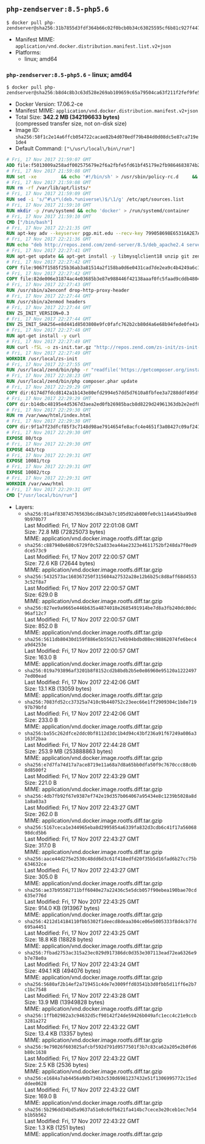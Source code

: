 ## `php-zendserver:8.5-php5.6`

```console
$ docker pull php-zendserver@sha256:31b7855d3fdf364b66c02f0bcb0b34c63025595cf6b81c927f447513be9a3220
```

-	Manifest MIME: `application/vnd.docker.distribution.manifest.list.v2+json`
-	Platforms:
	-	linux; amd64

### `php-zendserver:8.5-php5.6` - linux; amd64

```console
$ docker pull php-zendserver@sha256:b8d4c8b3c63d528e269ab109659c65a79504ca63f211f2fef9fe51498c8b815f
```

-	Docker Version: 17.06.2-ce
-	Manifest MIME: `application/vnd.docker.distribution.manifest.v2+json`
-	Total Size: **342.2 MB (342196633 bytes)**  
	(compressed transfer size, not on-disk size)
-	Image ID: `sha256:58f1c2e14a6ffcb054722cacae82b4d070edf79b484d0d08dc5e87ca719e1de4`
-	Default Command: `["\/usr\/local\/bin\/run"]`

```dockerfile
# Fri, 17 Nov 2017 21:59:07 GMT
ADD file:f5013009a258adf002575679e2f6a2fbfe5fd61bf45179e2fb9864683874b2b2 in / 
# Fri, 17 Nov 2017 21:59:08 GMT
RUN set -xe 		&& echo '#!/bin/sh' > /usr/sbin/policy-rc.d 	&& echo 'exit 101' >> /usr/sbin/policy-rc.d 	&& chmod +x /usr/sbin/policy-rc.d 		&& dpkg-divert --local --rename --add /sbin/initctl 	&& cp -a /usr/sbin/policy-rc.d /sbin/initctl 	&& sed -i 's/^exit.*/exit 0/' /sbin/initctl 		&& echo 'force-unsafe-io' > /etc/dpkg/dpkg.cfg.d/docker-apt-speedup 		&& echo 'DPkg::Post-Invoke { "rm -f /var/cache/apt/archives/*.deb /var/cache/apt/archives/partial/*.deb /var/cache/apt/*.bin || true"; };' > /etc/apt/apt.conf.d/docker-clean 	&& echo 'APT::Update::Post-Invoke { "rm -f /var/cache/apt/archives/*.deb /var/cache/apt/archives/partial/*.deb /var/cache/apt/*.bin || true"; };' >> /etc/apt/apt.conf.d/docker-clean 	&& echo 'Dir::Cache::pkgcache ""; Dir::Cache::srcpkgcache "";' >> /etc/apt/apt.conf.d/docker-clean 		&& echo 'Acquire::Languages "none";' > /etc/apt/apt.conf.d/docker-no-languages 		&& echo 'Acquire::GzipIndexes "true"; Acquire::CompressionTypes::Order:: "gz";' > /etc/apt/apt.conf.d/docker-gzip-indexes 		&& echo 'Apt::AutoRemove::SuggestsImportant "false";' > /etc/apt/apt.conf.d/docker-autoremove-suggests
# Fri, 17 Nov 2017 21:59:08 GMT
RUN rm -rf /var/lib/apt/lists/*
# Fri, 17 Nov 2017 21:59:09 GMT
RUN sed -i 's/^#\s*\(deb.*universe\)$/\1/g' /etc/apt/sources.list
# Fri, 17 Nov 2017 21:59:10 GMT
RUN mkdir -p /run/systemd && echo 'docker' > /run/systemd/container
# Fri, 17 Nov 2017 21:59:10 GMT
CMD ["/bin/bash"]
# Fri, 17 Nov 2017 22:21:35 GMT
RUN apt-key adv --keyserver pgp.mit.edu --recv-key 799058698E65316A2E7A4FF42EAE1437F7D2C623
# Fri, 17 Nov 2017 22:21:36 GMT
RUN echo "deb http://repos.zend.com/zend-server/8.5/deb_apache2.4 server non-free" >> /etc/apt/sources.list.d/zend-server.list
# Fri, 17 Nov 2017 22:27:41 GMT
RUN apt-get update && apt-get install -y libmysqlclient18 unzip git zend-server-php-5.6 && /usr/local/zend/bin/zendctl.sh stop
# Fri, 17 Nov 2017 22:27:42 GMT
COPY file:9067f1585f25b36ab3a81514a2f158ba0d6e0431cad7de2ea9c4b4249a6c134f in /etc/ 
# Fri, 17 Nov 2017 22:27:42 GMT
COPY file:82de006e31874ac4e03685b3e87e988446f42138aaaf0fc5faad9cddb48040ba in /etc/apache2/conf-available 
# Fri, 17 Nov 2017 22:27:43 GMT
RUN /usr/sbin/a2enconf drop-http-proxy-header
# Fri, 17 Nov 2017 22:27:44 GMT
RUN /usr/sbin/a2enmod headers
# Fri, 17 Nov 2017 22:27:44 GMT
ENV ZS_INIT_VERSION=0.3
# Fri, 17 Nov 2017 22:27:44 GMT
ENV ZS_INIT_SHA256=e8d441d8503808e9fc0fafc762b2cb80d4a6e68b94fede0fe41efdeac10800cb
# Fri, 17 Nov 2017 22:27:48 GMT
RUN apt-get install -y curl
# Fri, 17 Nov 2017 22:27:49 GMT
RUN curl -fSL -o zs-init.tar.gz "http://repos.zend.com/zs-init/zs-init-docker-${ZS_INIT_VERSION}.tar.gz"     && echo "${ZS_INIT_SHA256} *zs-init.tar.gz" | sha256sum -c -     && mkdir /usr/local/zs-init     && tar xzf zs-init.tar.gz --strip-components=1 -C /usr/local/zs-init     && rm zs-init.tar.gz
# Fri, 17 Nov 2017 22:27:49 GMT
WORKDIR /usr/local/zs-init
# Fri, 17 Nov 2017 22:27:55 GMT
RUN /usr/local/zend/bin/php -r "readfile('https://getcomposer.org/installer');" | /usr/local/zend/bin/php
# Fri, 17 Nov 2017 22:28:23 GMT
RUN /usr/local/zend/bin/php composer.phar update
# Fri, 17 Nov 2017 22:29:29 GMT
COPY dir:6174d7fdcd8142a1b143e80efd2994e57dd5d7610a8fbfee3a7288ddf495dfdf in /usr/local/bin 
# Fri, 17 Nov 2017 22:29:29 GMT
COPY dir:b14dbc48195e4d5367d3aea2ed0fb26985bacb8d8229d24961363db2e2edf8f0 in /usr/local/zend/var/plugins/ 
# Fri, 17 Nov 2017 22:29:30 GMT
RUN rm /var/www/html/index.html
# Fri, 17 Nov 2017 22:29:30 GMT
COPY dir:9f1a7f23dfcf85f3c7148d98ae7914654fe8acfc4e4651f3a08427c09af24198 in /var/www/html 
# Fri, 17 Nov 2017 22:29:30 GMT
EXPOSE 80/tcp
# Fri, 17 Nov 2017 22:29:30 GMT
EXPOSE 443/tcp
# Fri, 17 Nov 2017 22:29:31 GMT
EXPOSE 10081/tcp
# Fri, 17 Nov 2017 22:29:31 GMT
EXPOSE 10082/tcp
# Fri, 17 Nov 2017 22:29:31 GMT
WORKDIR /var/www/html
# Fri, 17 Nov 2017 22:29:31 GMT
CMD ["/usr/local/bin/run"]
```

-	Layers:
	-	`sha256:01a4f83874576563b6cd843ab7c105d92ab000fe0cb114a645ba99e89b970b77`  
		Last Modified: Fri, 17 Nov 2017 22:01:08 GMT  
		Size: 72.8 MB (72825073 bytes)  
		MIME: application/vnd.docker.image.rootfs.diff.tar.gzip
	-	`sha256:c887940e680c6729f0c52a833ea44ae2323e4611752bf248da7f0ed9dce573c9`  
		Last Modified: Fri, 17 Nov 2017 22:00:57 GMT  
		Size: 72.6 KB (72644 bytes)  
		MIME: application/vnd.docker.image.rootfs.diff.tar.gzip
	-	`sha256:5432573ac160367250f315604a27532a28e12b6b25c8d8aff68d45533c52f8a7`  
		Last Modified: Fri, 17 Nov 2017 22:00:57 GMT  
		Size: 629.0 B  
		MIME: application/vnd.docker.image.rootfs.diff.tar.gzip
	-	`sha256:027ee9a9665e446b635a4874018e2685491914be7d8a3fb240dc80dc96af12c7`  
		Last Modified: Fri, 17 Nov 2017 22:00:57 GMT  
		Size: 852.0 B  
		MIME: application/vnd.docker.image.rootfs.diff.tar.gzip
	-	`sha256:5611db80430d159f886e5b556217e6b94bdbd08ec98862074fe6bec4a9d4253e`  
		Last Modified: Fri, 17 Nov 2017 22:00:57 GMT  
		Size: 163.0 B  
		MIME: application/vnd.docker.image.rootfs.diff.tar.gzip
	-	`sha256:019a793896af3201b8f8152cd2b8bdb2b5e0e86960e95120a12224977ed00ead`  
		Last Modified: Fri, 17 Nov 2017 22:42:06 GMT  
		Size: 13.1 KB (13059 bytes)  
		MIME: application/vnd.docker.image.rootfs.diff.tar.gzip
	-	`sha256:7083fd52cc37325a7410c9b440752c23eec66e1ff2909304c1b8e71997b79bfd`  
		Last Modified: Fri, 17 Nov 2017 22:42:06 GMT  
		Size: 233.0 B  
		MIME: application/vnd.docker.image.rootfs.diff.tar.gzip
	-	`sha256:ba55c262dfce2ddc0bf8112d3dc1b4d94c43bf236a91f67249a086a3163f2baa`  
		Last Modified: Fri, 17 Nov 2017 22:44:28 GMT  
		Size: 253.9 MB (253888863 bytes)  
		MIME: application/vnd.docker.image.rootfs.diff.tar.gzip
	-	`sha256:e7d7fa74d17a7ace8719e11a68a7d8a65bb0dfa50f9c7670ccc88c0b8d8500f2`  
		Last Modified: Fri, 17 Nov 2017 22:43:29 GMT  
		Size: 221.0 B  
		MIME: application/vnd.docker.image.rootfs.diff.tar.gzip
	-	`sha256:4db7fb92f67e9387ef742e19d357b064067a95434e8c1239b5028a8d1a8a03a3`  
		Last Modified: Fri, 17 Nov 2017 22:43:27 GMT  
		Size: 262.0 B  
		MIME: application/vnd.docker.image.rootfs.diff.tar.gzip
	-	`sha256:5167ceca1e344965eba8d2995854a6339fa832d3cdb6c41f17a5606898dcd5b6`  
		Last Modified: Fri, 17 Nov 2017 22:43:27 GMT  
		Size: 317.0 B  
		MIME: application/vnd.docker.image.rootfs.diff.tar.gzip
	-	`sha256:aace44d275e2530c48dd6d3c61f418edfd20f35b5d16fad6b27cc75b634632ce`  
		Last Modified: Fri, 17 Nov 2017 22:43:27 GMT  
		Size: 305.0 B  
		MIME: application/vnd.docker.image.rootfs.diff.tar.gzip
	-	`sha256:ae37b95502711bff6040e27a22436c5e5dcb057f90ebea190bae70cd635e776d`  
		Last Modified: Fri, 17 Nov 2017 22:43:25 GMT  
		Size: 914.0 KB (913967 bytes)  
		MIME: application/vnd.docker.image.rootfs.diff.tar.gzip
	-	`sha256:4212d14184110fbb5302f1deecd8deaa304ce06e5005333f8d4cb77d695a4451`  
		Last Modified: Fri, 17 Nov 2017 22:43:25 GMT  
		Size: 18.8 KB (18828 bytes)  
		MIME: application/vnd.docker.image.rootfs.diff.tar.gzip
	-	`sha256:7fbad2753ac315a23ec029d917386dc0d353e307113ead72ea6326e9b7e78e0a`  
		Last Modified: Fri, 17 Nov 2017 22:43:24 GMT  
		Size: 494.1 KB (494076 bytes)  
		MIME: application/vnd.docker.image.rootfs.diff.tar.gzip
	-	`sha256:5680af2b14ef2a719451c4de7e3009ffd03541b3d0fbb5d11ff6e2b7c1bc7548`  
		Last Modified: Fri, 17 Nov 2017 22:43:28 GMT  
		Size: 13.9 MB (13949828 bytes)  
		MIME: application/vnd.docker.image.rootfs.diff.tar.gzip
	-	`sha256:1ffb02982a3c94632d5cf90142f24de59426b049afc1ecc4c21e9ccb3281a272`  
		Last Modified: Fri, 17 Nov 2017 22:43:22 GMT  
		Size: 13.4 KB (13357 bytes)  
		MIME: application/vnd.docker.image.rootfs.diff.tar.gzip
	-	`sha256:9e79026f603025afcbf592d791d9577501f3b7c83ca62a205e2b0fd6b80c1638`  
		Last Modified: Fri, 17 Nov 2017 22:43:22 GMT  
		Size: 2.5 KB (2536 bytes)  
		MIME: application/vnd.docker.image.rootfs.diff.tar.gzip
	-	`sha256:e1684a7ab4456a9db734b3c530d6981237432e51f1306995772c15edddee0628`  
		Last Modified: Fri, 17 Nov 2017 22:43:22 GMT  
		Size: 169.0 B  
		MIME: application/vnd.docker.image.rootfs.diff.tar.gzip
	-	`sha256:5b296dd34bd5a9637a51e8c6dfb621fa414bc7cece3e20ceb1ec7e54b1b5b562`  
		Last Modified: Fri, 17 Nov 2017 22:43:22 GMT  
		Size: 1.3 KB (1251 bytes)  
		MIME: application/vnd.docker.image.rootfs.diff.tar.gzip
